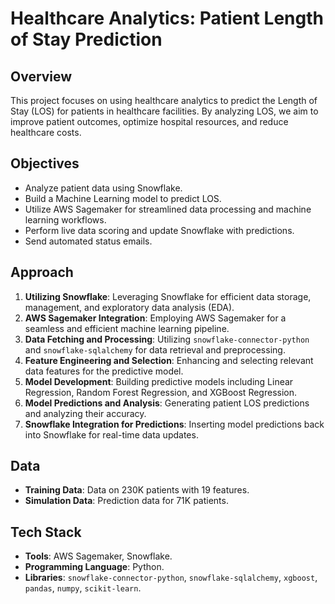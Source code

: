 # Healthcare Analytics: Patient Length of Stay Prediction

## Overview

This project focuses on using healthcare analytics to predict the Length of Stay (LOS) for patients in healthcare facilities. By analyzing LOS, we aim to improve patient outcomes, optimize hospital resources, and reduce healthcare costs.

## Objectives

- Analyze patient data using Snowflake.
- Build a Machine Learning model to predict LOS.
- Utilize AWS Sagemaker for streamlined data processing and machine learning workflows.
- Perform live data scoring and update Snowflake with predictions.
- Send automated status emails.

## Approach

1. **Utilizing Snowflake**: Leveraging Snowflake for efficient data storage, management, and exploratory data analysis (EDA).
2. **AWS Sagemaker Integration**: Employing AWS Sagemaker for a seamless and efficient machine learning pipeline.
3. **Data Fetching and Processing**: Utilizing `snowflake-connector-python` and `snowflake-sqlalchemy` for data retrieval and preprocessing.
4. **Feature Engineering and Selection**: Enhancing and selecting relevant data features for the predictive model.
5. **Model Development**: Building predictive models including Linear Regression, Random Forest Regression, and XGBoost Regression.
6. **Model Predictions and Analysis**: Generating patient LOS predictions and analyzing their accuracy.
7. **Snowflake Integration for Predictions**: Inserting model predictions back into Snowflake for real-time data updates.

## Data

- **Training Data**: Data on 230K patients with 19 features.
- **Simulation Data**: Prediction data for 71K patients.

## Tech Stack

- **Tools**: AWS Sagemaker, Snowflake.
- **Programming Language**: Python.
- **Libraries**: `snowflake-connector-python`, `snowflake-sqlalchemy`, `xgboost`, `pandas`, `numpy`, `scikit-learn`.

